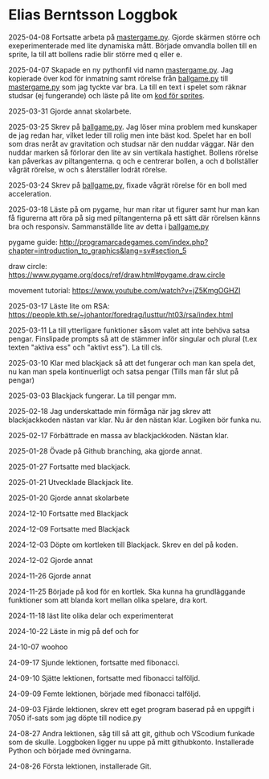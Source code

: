 Elias Berntsson Loggbok
=======================

2025-04-08
Fortsatte arbeta på [mastergame.py](/mastergame.py). Gjorde skärmen större och exeperimenterade med lite dynamiska mått. Började omvandla bollen till en sprite, la till att bollens radie blir större med q eller e. 

2025-04-07
Skapade en ny pythonfil vid namn [mastergame.py](/mastergame.py). Jag kopierade över kod för inmatning samt rörelse från [ballgame.py](/ballgame.py) till [mastergame.py](/mastergame.py) som jag tyckte var bra. La till en text i spelet som räknar studsar (ej fungerande) och läste på lite om [kod för sprites](https://github.com/karlsson0214/demo_pygame/blob/main/04_droppings_v3_sprite.py).

2025-03-31
Gjorde annat skolarbete.

2025-03-25
Skrev på [ballgame.py](/ballgame.py). Jag löser mina problem med kunskaper de jag redan har, vilket leder till rolig men inte bäst kod. Spelet har en boll som dras neråt av gravitation och studsar när den nuddar väggar. När den nuddar marken så förlorar den lite av sin vertikala hastighet. Bollens rörelse kan påverkas av piltangenterna. q och e centrerar bollen, a och d bollställer vågrät rörelse, w och s återställer lodrät rörelse.

2025-03-24
Skrev på [ballgame.py](/ballgame.py), fixade vågrät rörelse för en boll med acceleration. 

2025-03-18
Läste på om pygame, hur man ritar ut figurer samt hur man kan få figurerna att röra på sig med piltangenterna på ett sätt där rörelsen känns bra och responsiv. Sammanställde lite av detta i [ballgame.py](/ballgame.py)

pygame guide:    http://programarcadegames.com/index.php?chapter=introduction_to_graphics&lang=sv#section_5 

draw circle:    https://www.pygame.org/docs/ref/draw.html#pygame.draw.circle

movement tutorial:  https://www.youtube.com/watch?v=jZ5KmgOGHZI


2025-03-17
Läste lite om RSA: https://people.kth.se/~johantor/foredrag/lusttur/ht03/rsa/index.html 

2025-03-11
La till ytterligare funktioner såsom valet att inte behöva satsa pengar. Finslipade prompts så att de stämmer inför singular och plural (t.ex texten "aktiva ess" och "aktivt ess"). La till cls. 

2025-03-10
Klar med blackjack så att det fungerar och man kan spela det, nu kan man spela kontinuerligt och satsa pengar (Tills man får slut på pengar)

2025-03-03
Blackjack fungerar. La till pengar mm.

2025-02-18
Jag underskattade min förmåga när jag skrev att blackjackkoden nästan var klar. Nu är den nästan klar. Logiken bör funka nu.

2025-02-17
Förbättrade en massa av blackjackkoden. Nästan klar.

2025-01-28
Övade på Github branching, aka gjorde annat.

2025-01-27
Fortsatte med blackjack.

2025-01-21
Utvecklade Blackjack lite.

2025-01-20
Gjorde annat skolarbete

2024-12-10
Fortsatte med Blackjack

2024-12-09
Fortsatte med Blackjack

2024-12-03
Döpte om kortleken till Blackjack. Skrev en del på koden.

2024-12-02
Gjorde annat

2024-11-26
Gjorde annat

2024-11-25
Började på kod för en kortlek. Ska kunna ha grundläggande funktioner som att blanda kort mellan olika spelare, dra kort.

2024-11-18
läst lite olika delar och experimenterat 

2024-10-22
Läste in mig på def och for

24-10-07
woohoo

24-09-17
Sjunde lektionen, fortsatte med fibonacci.

24-09-10
Sjätte lektionen, fortsatte med fibonacci talföljd.

24-09-09
Femte lektionen, började med fibonacci talföljd.

24-09-03
Fjärde lektionen, skrev ett eget program baserad på en uppgift i 7050 if-sats som jag döpte till nodice.py

24-08-27
Andra lektionen, såg till så att git, github och VScodium funkade som de skulle. Loggboken ligger nu uppe på mitt githubkonto. Installerade Python och började med övningarna.

24-08-26
Första lektionen, installerade Git.